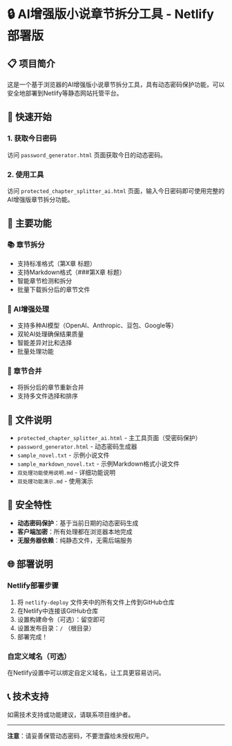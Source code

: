 # 🔒 AI增强版小说章节拆分工具 - Netlify部署版

## 📋 项目简介

这是一个基于浏览器的AI增强版小说章节拆分工具，具有动态密码保护功能，可以安全地部署到Netlify等静态网站托管平台。

## 🚀 快速开始

### 1. 获取今日密码
访问 `password_generator.html` 页面获取今日的动态密码。

### 2. 使用工具
访问 `protected_chapter_splitter_ai.html` 页面，输入今日密码即可使用完整的AI增强版章节拆分功能。

## 🔧 主要功能

### 📚 章节拆分
- 支持标准格式（第X章 标题）
- 支持Markdown格式（###第X章 标题）
- 智能章节检测和拆分
- 批量下载拆分后的章节文件

### 🤖 AI增强处理
- 支持多种AI模型（OpenAI、Anthropic、豆包、Google等）
- 双轮AI处理确保结果质量
- 智能差异对比和选择
- 批量处理功能

### 🔗 章节合并
- 将拆分后的章节重新合并
- 支持多文件选择和排序

## 📁 文件说明

- `protected_chapter_splitter_ai.html` - 主工具页面（受密码保护）
- `password_generator.html` - 动态密码生成器
- `sample_novel.txt` - 示例小说文件
- `sample_markdown_novel.txt` - 示例Markdown格式小说文件
- `双处理功能使用说明.md` - 详细功能说明
- `双处理功能演示.md` - 使用演示

## 🔐 安全特性

- **动态密码保护**：基于当前日期的动态密码生成
- **客户端加密**：所有处理都在浏览器本地完成
- **无服务器依赖**：纯静态文件，无需后端服务

## 🌐 部署说明

### Netlify部署步骤

1. 将 `netlify-deploy` 文件夹中的所有文件上传到GitHub仓库
2. 在Netlify中连接该GitHub仓库
3. 设置构建命令（可选）：留空即可
4. 设置发布目录：`/` （根目录）
5. 部署完成！

### 自定义域名（可选）

在Netlify设置中可以绑定自定义域名，让工具更容易访问。

## 📞 技术支持

如需技术支持或功能建议，请联系项目维护者。

---

**注意**：请妥善保管动态密码，不要泄露给未授权用户。 